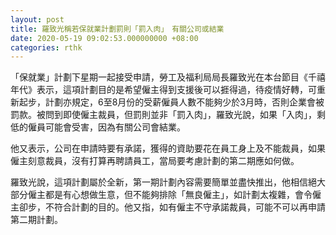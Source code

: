```yaml
---
layout: post
title: 羅致光稱若保就業計劃罰則「罰入肉」　有關公司或結業
date: 2020-05-19 09:02:53.000000000 +08:00
categories: rthk
---
```


「保就業」計劃下星期一起接受申請，勞工及福利局局長羅致光在本台節目《千禧年代》表示，這項計劃目的是希望僱主得到支援後可以捱得過，待疫情好轉，可重新起步，計劃亦規定，6至8月份的受薪僱員人數不能夠少於3月時，否則企業會被罰款。被問到即使僱主裁員，但罰則並非「罰入肉」，羅致光說，如果「入肉」，剩低的僱員可能會受害，因為有關公司會結業。

他又表示，公司在申請時要有承諾，獲得的資助要花在員工身上及不能裁員，如果僱主刻意裁員，沒有打算再聘請員工，當局要考慮計劃的第二期應如何做。

羅致光說，這項計劃屬於全新，第一期計劃內容需要簡單並盡快推出，他相信絕大部分僱主都是有心想做生意，但不能夠排除「無良僱主」，如計劃太複雜，會令僱主卻步，不符合計劃的目的。他又指，如有僱主不守承諾裁員，可能不可以再申請第二期計劃。

